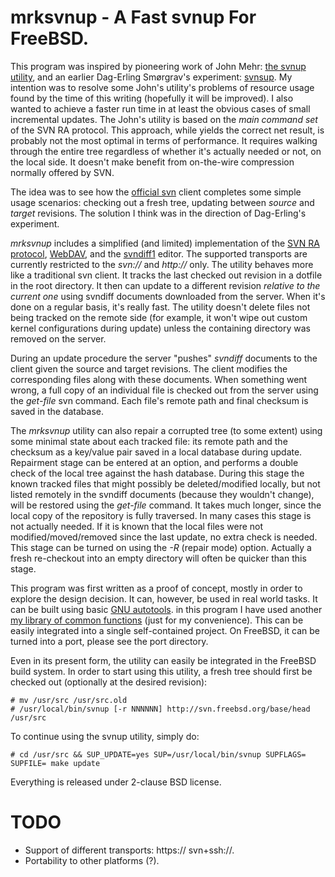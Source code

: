 mrksvnup - A Fast svnup For FreeBSD.
======================================


This program was inspired by pioneering work of John Mehr: [the svnup
utility](http://jcm.dsl.visi.com/freebsd/svnup/), and an earlier
Dag-Erling Smørgrav's experiment:
[svnsup](http://svnweb.freebsd.org/base/user/des/svnsup/).  My intention
was to resolve some John's utility's problems of resource usage found by
the time of this writing (hopefully it will be improved).  I also wanted
to achieve a faster run time in at least the obvious cases of small
incremental updates.  The John's utility is based on the _main command
set_ of the SVN RA protocol.  This approach, while yields the correct net
result, is probably not the most optimal in terms of performance. It
requires walking through the entire tree regardless of whether it's
actually needed or not, on the local side.  It doesn't make benefit from
on-the-wire compression normally offered by SVN.

The idea was to see how the [official svn](http://subversion.apache.org/)
client completes some simple usage scenarios: checking out a fresh tree,
updating between _source_ and _target_ revisions. The solution I think was
in the direction of Dag-Erling's experiment.

_mrksvnup_ includes a simplified (and limited) implementation of the [SVN
RA protocol][1], [WebDAV][6], and the [svndiff1][2] editor. The supported
transports are currently restricted to the _svn://_ and _http://_ only.
The utility behaves more like a traditional svn client.  It tracks the
last checked out revision in a dotfile in the root directory.  It then
can update to a different revision _relative to the current one_ using
svndiff documents downloaded from the server. When it's done on a regular
basis, it's really fast. The utility doesn't delete files not being
tracked on the remote side (for example, it won't wipe out custom kernel
configurations during update) unless the containing directory was removed
on the server.

During an update procedure the server "pushes" _svndiff_ documents to the
client given the source and target revisions. The client modifies the
corresponding files along with these documents.  When something went
wrong, a full copy of an individual file is checked out from the server
using the _get-file_ svn command.  Each file's remote path and final
checksum is saved in the database.

The _mrksvnup_ utility can also repair a corrupted tree (to some extent)
using some minimal state about each tracked file: its remote path and the
checksum as a key/value pair saved in a local database during update.
Repairment stage can be entered at an option, and performs a double check
of the local tree against the hash database. During this stage the known
tracked files that might possibly be deleted/modified locally, but not
listed remotely in the svndiff documents (because they wouldn't change),
will be restored using the _get-file_ command. It takes much longer, since
the local copy of the repository is fully traversed.  In many cases this
stage is not actually needed.  If it is known that the local files were
not modified/moved/removed since the last update, no extra check is
needed. This stage can be turned on using the _-R_ (repair mode) option.
Actually a fresh re-checkout into an empty directory will often be quicker
than this stage.

This program was first written as a proof of concept, mostly in order to
explore the design decision. It can, however, be used in real world tasks.
It can be built using basic [GNU autotools][4]. in this program I have
used another [my library of common functions][5] (just for my convenience).
This can be easily integrated into a single self-contained project. On
FreeBSD, it can be turned into a port, please see the port directory.

Even in its present form, the utility can easily be integrated in the
FreeBSD build system.  In order to start using this utility, a fresh tree
should first be checked out (optionally at the desired revision):

    # mv /usr/src /usr/src.old
    # /usr/local/bin/svnup [-r NNNNNN] http://svn.freebsd.org/base/head /usr/src

To continue using the svnup utility, simply do:

    # cd /usr/src && SUP_UPDATE=yes SUP=/usr/local/bin/svnup SUPFLAGS= SUPFILE= make update

Everything is released under 2-clause BSD license.


TODO
====

* Support of different transports: https:// svn+ssh://.
* Portability to other platforms (?).


[1]: http://svn.apache.org/repos/asf/subversion/trunk/subversion/libsvn_ra_svn/protocol "RA SVN Protocol Specification"
[2]: http://svn.apache.org/repos/asf/subversion/trunk/notes/svndiff
[3]: https://metacpan.org/module/Parse::SVNDiff
[4]: http://en.wikipedia.org/wiki/GNU_build_system 
[5]: https://github.com/mkushnir/mrkcommon
[6]: http://svn.apache.org/repos/asf/subversion/trunk/notes/http-and-webdav/webdav-usage.html
